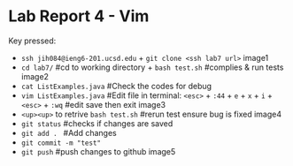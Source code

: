 # Lab Report 4 - Vim

Key pressed: 
- `ssh jih084@ieng6-201.ucsd.edu` + `git clone <ssh lab7 url>`
image1
- `cd lab7/` #cd to working directory + `bash test.sh` #complies & run tests
image2
- `cat ListExamples.java` #Check the codes for debug
- `vim ListExamples.java` #Edit file in terminal: `<esc>` + `:44` + `e` + `x` + `i` + `<esc>` + `:wq` #edit save then exit
image3
- `<up><up>` to retrive `bash test.sh` #rerun test ensure bug is fixed
image4
- `git status` #checks if changes are saved
- `git add . ` #Add changes
- `git commit -m "test"`
- `git push` #push changes to github
image5
